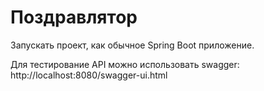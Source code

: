# Поздравлятор

Запускать проект, как обычное Spring Boot приложение.

Для тестирование API можно использовать swagger: http://localhost:8080/swagger-ui.html
